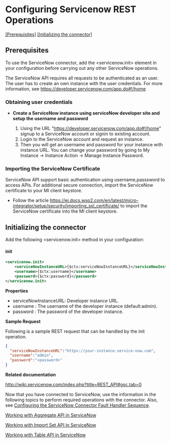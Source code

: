 # Configuring Servicenow REST Operations

[[Prerequisites]](#Prerequisites) [[Initializing the connector]](#initializing-the-connector)

## Prerequisites

To use the ServiceNow connector, add the <servicenow.init> element in your configuration before carrying out any other ServiceNow operations.

The ServiceNow API requires all requests to be authenticated as an user. The user has to create an own instance with the user credentials. For more information, see https://developer.servicenow.com/app.do#!/home

### Obtaining user credentials

* **Create a ServiceNow instance using serviceNow developer site and setup the username and password**
 
  1. Using the URL "https://developer.servicenow.com/app.do#!/home" signup to a ServiceNow account or signin to existing account.
	2. Login to the ServiceNow account and request an instance.
	3. Then you will get an username and password for your instance with instance URL. You can change your password by going to My Instance -> Instance Action -> Manage Instance Password.
	
	    
	    
### Importing the ServiceNow Certificate

ServiceNow API support basic authentication using username,passsword to access APIs. For additional secure connection, import the ServiceNow certificate to your MI client keystore.

* Follow the article https://ei.docs.wso2.com/en/latest/micro-integrator/setup/security/importing_ssl_certificate/  to import the ServiceNow certificate into the MI client keystore.
 

## Initializing the connector

Add the following <servicenow.init> method in your configuration:
 
#### init
```xml
<servicenow.init>
    <serviceNowInstanceURL>{$ctx:serviceNowInstanceURL}</serviceNowInstanceURL>
    <username>{$ctx:username}</username>
    <password>{$ctx:password}</password>
</servicenow.init>
```
**Properties** 
* serviceNowInstanceURL: Developer instance URL.  
* username : The username of the developer instance (default:admin).  
* password : The password of the  developer instance. 

**Sample Request**

Following is a sample REST request that can be handled by the init operation.

```json
{
  "serviceNowInstanceURL":"https://your-instance.service-now.com", 
  "username":"admin",
  "password":"<password>"
}
```

**Related  documentation**

http://wiki.servicenow.com/index.php?title=REST_API#gsc.tab=0

Now that you have connected to ServiceNow, use the information in the following topics to perform required operations with the connector. Also, see [Configuring the ServiceNow Connector Fault Handler Sequence](fault_handler_sequence.md).

[Working with Aggregate API in ServiceNow](aggregate.md)

[Working with Import Set API in ServiceNow](import_set.md)

[Working with Table API in ServiceNow](table.md)
